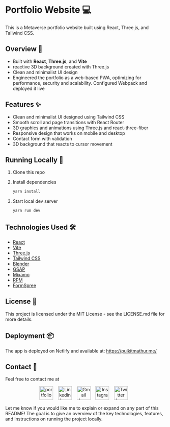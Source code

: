 # Portfolio Website 💻

This is a Metaverse portfolio website built using React, Three.js, and Tailwind CSS.

## Overview 🚀

- Built with **React**, **Three.js**, and **Vite**
- reactive 3D background created with Three.js 
- Clean and minimalist UI design
- Engineered the portfolio as a web-based PWA, optimizing for performance, security and
scalability. Configured Webpack and deployed it live

## Features ✨

- Clean and minimalist UI designed using Tailwind CSS
- Smooth scroll and page transitions with React Router
- 3D graphics and animations using Three.js and react-three-fiber
- Responsive design that works on mobile and desktop
- Contact form with validation
- 3D background that reacts to cursor movement

## Running Locally 🚀

1. Clone this repo
2. Install dependencies

   ```sh
   yarn install
   
3. Start local dev server

    ```sh
    yarn run dev

## Technologies Used 🛠️

- [React](https://reactjs.org/)
- [Vite](https://vitejs.dev/)
- [Three.js](https://threejs.org/)
- [Tailwind CSS](https://tailwindcss.com/)
- [Blender](https://www.blender.org/)
- [GSAP](https://gsap.com/)
- [Mixamo](https://www.mixamo.com/)
- [RPM](https://readyplayer.me/)
- [FormSpree](https://formspree.io/)

## License 🪪
This project is licensed under the MIT License - see the LICENSE.md file for more details.

## Deployment 📦
The app is deployed on Netlify and available at: https://pulkitmathur.me/

## Contact 📨
Feel free to contact me at
<p align="center">
  <a href="https://pulkitmathur.me/"><img src="https://github.com/Pulkit1822/Pulkit1822/blob/main/animated-icons/pic.jpeg" alt="portfolio" width="43"></a>&nbsp;&nbsp;&nbsp;
  <a href="https://www.linkedin.com/in/pulkitkmathur/"><img src="https://github.com/TheDudeThatCode/TheDudeThatCode/blob/master/Assets/Linkedin.svg" alt="Linkedin Logo" width="43"></a>&nbsp;&nbsp;&nbsp;
  <a href="mailto:pulkitmathur.me@gmail.com"><img src="https://github.com/TheDudeThatCode/TheDudeThatCode/blob/master/Assets/Gmail.svg" alt="Gmail logo" width="43"></a>&nbsp;&nbsp;&nbsp;
  <a href="https://www.instagram.com/pulkitkumarmathur/"><img src="https://github.com/TheDudeThatCode/TheDudeThatCode/blob/master/Assets/Instagram.svg" alt="Instagram Logo" width="43"></a>&nbsp;&nbsp;&nbsp;
  <a href="https://twitter.com/pulkitkmathur"><img src="https://upload.wikimedia.org/wikipedia/commons/5/57/X_logo_2023_%28white%29.png" alt="Twitter Logo" width="43"></a>&nbsp;&nbsp;&nbsp;
</p>


Let me know if you would like me to explain or expand on any part of this README! The goal is to give an overview of the key technologies, features, and instructions on running the project locally.
